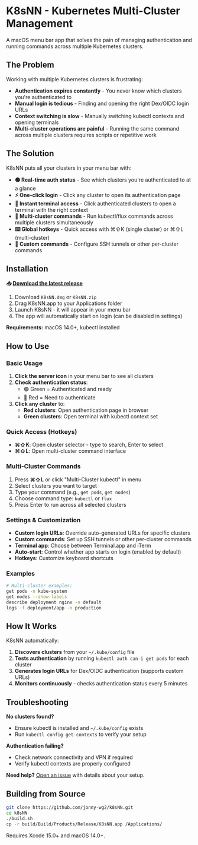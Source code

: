 # K8sNN - Kubernetes Multi-Cluster Management

A macOS menu bar app that solves the pain of managing authentication and running commands across multiple Kubernetes clusters.

## The Problem

Working with multiple Kubernetes clusters is frustrating:

- **Authentication expires constantly** - You never know which clusters you're authenticated to
- **Manual login is tedious** - Finding and opening the right Dex/OIDC login URLs
- **Context switching is slow** - Manually switching kubectl contexts and opening terminals
- **Multi-cluster operations are painful** - Running the same command across multiple clusters requires scripts or repetitive work

## The Solution

K8sNN puts all your clusters in your menu bar with:

- **🟢 Real-time auth status** - See which clusters you're authenticated to at a glance
- **⚡ One-click login** - Click any cluster to open its authentication page
- **🚀 Instant terminal access** - Click authenticated clusters to open a terminal with the right context
- **🔄 Multi-cluster commands** - Run kubectl/flux commands across multiple clusters simultaneously
- **⌨️ Global hotkeys** - Quick access with ⌘⇧K (single cluster) or ⌘⇧L (multi-cluster)
- **🔧 Custom commands** - Configure SSH tunnels or other per-cluster commands

## Installation

**📥 [Download the latest release](https://github.com/jonny-wg2/k8sNN/releases/latest)**

1. Download `K8sNN.dmg` or `K8sNN.zip`
2. Drag K8sNN.app to your Applications folder
3. Launch K8sNN - it will appear in your menu bar
4. The app will automatically start on login (can be disabled in settings)

**Requirements:** macOS 14.0+, kubectl installed

## How to Use

### Basic Usage

1. **Click the server icon** in your menu bar to see all clusters
2. **Check authentication status**:
   - 🟢 Green = Authenticated and ready
   - 🔴 Red = Need to authenticate
3. **Click any cluster** to:
   - **Red clusters**: Open authentication page in browser
   - **Green clusters**: Open terminal with kubectl context set

### Quick Access (Hotkeys)

- **⌘⇧K**: Open cluster selector - type to search, Enter to select
- **⌘⇧L**: Open multi-cluster command interface

### Multi-Cluster Commands

1. Press **⌘⇧L** or click "Multi-Cluster kubectl" in menu
2. Select clusters you want to target
3. Type your command (e.g., `get pods`, `get nodes`)
4. Choose command type: `kubectl` or `flux`
5. Press Enter to run across all selected clusters

### Settings & Customization

- **Custom login URLs**: Override auto-generated URLs for specific clusters
- **Custom commands**: Set up SSH tunnels or other per-cluster commands
- **Terminal app**: Choose between Terminal.app and iTerm
- **Auto-start**: Control whether app starts on login (enabled by default)
- **Hotkeys**: Customize keyboard shortcuts

### Examples

```bash
# Multi-cluster examples:
get pods -n kube-system
get nodes --show-labels
describe deployment nginx -n default
logs -f deployment/app -n production
```

## How It Works

K8sNN automatically:

1. **Discovers clusters** from your `~/.kube/config` file
2. **Tests authentication** by running `kubectl auth can-i get pods` for each cluster
3. **Generates login URLs** for Dex/OIDC authentication (supports custom URLs)
4. **Monitors continuously** - checks authentication status every 5 minutes

## Troubleshooting

**No clusters found?**

- Ensure kubectl is installed and `~/.kube/config` exists
- Run `kubectl config get-contexts` to verify your setup

**Authentication failing?**

- Check network connectivity and VPN if required
- Verify kubectl contexts are properly configured

**Need help?** [Open an issue](https://github.com/jonny-wg2/k8sNN/issues) with details about your setup.

## Building from Source

```bash
git clone https://github.com/jonny-wg2/k8sNN.git
cd k8sNN
./build.sh
cp -r build/Build/Products/Release/K8sNN.app /Applications/
```

Requires Xcode 15.0+ and macOS 14.0+.
